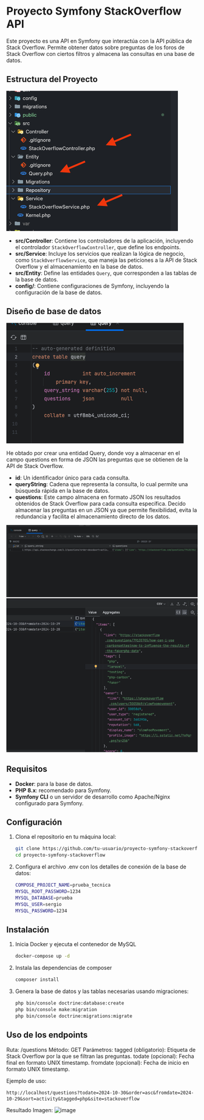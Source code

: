 # Proyecto Symfony StackOverflow API

Este proyecto es una API en Symfony que interactúa con la API pública de Stack Overflow. Permite obtener datos sobre preguntas de los foros de Stack Overflow con ciertos filtros y almacena las consultas en una base de datos.

## Estructura del Proyecto

![image](/public/images/estructura_proyecto.png)

- **src/Controller**: Contiene los controladores de la aplicación, incluyendo el controlador `StackOverflowController`, que define los endpoints.
- **src/Service**: Incluye los servicios que realizan la lógica de negocio, como `StackOverflowService`, que maneja las peticiones a la API de Stack Overflow y el almacenamiento en la base de datos.
- **src/Entity**: Define las entidades `Query`, que corresponden a las tablas de la base de datos.
- **config/**: Contiene configuraciones de Symfony, incluyendo la configuración de la base de datos.

## Diseño de base de datos
![image](/public/images/query_table.png)

He obtado por crear una entidad Query, donde voy a almacenar en el campo questions en forma de JSON las preguntas que se obtienen de la API de Stack Overflow.

- **id**: Un identificador único para cada consulta.
- **queryString**: Cadena que representa la consulta, lo cual permite una búsqueda rápida en la base de datos.
- **questions**: Este campo almacena en formato JSON los resultados obtenidos de Stack Overflow para cada consulta específica. Decido almacenar las preguntas en un JSON ya que permite flexibilidad, evita la redundancia y facilita el almacenamiento directo de los datos.

![image](/public/images/resultado_table.png)
![image](/public/images/raw_value.png)


## Requisitos

- **Docker**: para la base de datos.
- **PHP 8.x**: recomendado para Symfony.
- **Symfony CLI** o un servidor de desarrollo como Apache/Nginx configurado para Symfony.

## Configuración

1. Clona el repositorio en tu máquina local:
   ```bash
   git clone https://github.com/tu-usuario/proyecto-symfony-stackoverflow.git
   cd proyecto-symfony-stackoverflow
    ```
2. Configura el archivo .env con los detalles de conexión de la base de datos:
    ```bash
    COMPOSE_PROJECT_NAME=prueba_tecnica
    MYSQL_ROOT_PASSWORD=1234
    MYSQL_DATABASE=prueba
    MYSQL_USER=sergio
    MYSQL_PASSWORD=1234
    ```
## Instalación
1. Inicia Docker y ejecuta el contenedor de MySQL
    ```bash
    docker-compose up -d
    ```
2. Instala las dependencias de composer
    ```bash
    composer install
    ```
3. Genera la base de datos y las tablas necesarias usando migraciones:

    ```bash
    php bin/console doctrine:database:create
    php bin/console make:migration
    php bin/console doctrine:migrations:migrate
    ```

## Uso de los endpoints
Ruta: /questions
Método: GET
Parámetros:
tagged (obligatorio): Etiqueta de Stack Overflow por la que se filtran las preguntas.
todate (opcional): Fecha final en formato UNIX timestamp.
fromdate (opcional): Fecha de inicio en formato UNIX timestamp.

Ejemplo de uso:
```
http://localhost/questions?todate=2024-10-30&order=asc&fromdate=2024-10-29&sort=activity&tagged=php&site=stackoverflow

```
Resultado Imagen:
![image](/public/images/captura_api.png)
